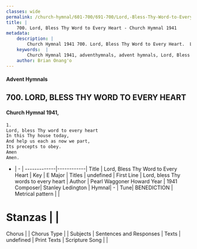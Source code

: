 ```yaml
---
classes: wide
permalink: /church-hymnal/601-700/691-700/Lord,-Bless-Thy-Word-to-Every-Heart/
title: |
    700. Lord, Bless Thy Word to Every Heart - Church Hymnal 1941
metadata:
    description: |
        Church Hymnal 1941 700. Lord, Bless Thy Word to Every Heart.  Lord, bless Thy word to every heart  In this Thy house today,  And help us each as now we part,  Its precepts to obey.  Amen  Amen. 
    keywords:  |
        Church Hymnal 1941, adventhymnals, advent hymnals, Lord, Bless Thy Word to Every Heart, Lord, bless Thy words to every heart. 
    author: Brian Onang'o
---
```


#### Advent Hymnals
## 700. LORD, BLESS THY WORD TO EVERY HEART
####  Church Hymnal 1941,

```txt
1.
Lord, bless Thy word to every heart 
In this Thy house today, 
And help us each as now we part, 
Its precepts to obey. 
Amen 
Amen.

```

- |   -  |
-------------|------------|
Title | Lord, Bless Thy Word to Every Heart |
Key | E Major |
Titles | undefined |
First Line | Lord, bless Thy words to every heart |
Author | Pearl Waggoner Howard
Year | 1941
Composer| Stanley Ledington |
Hymnal|  - |
Tune| BENEDICTION |
Metrical pattern | |
# Stanzas |  |
Chorus |  |
Chorus Type |  |
Subjects | Sentences and Responses |
Texts | undefined |
Print Texts | 
Scripture Song |  |
    
